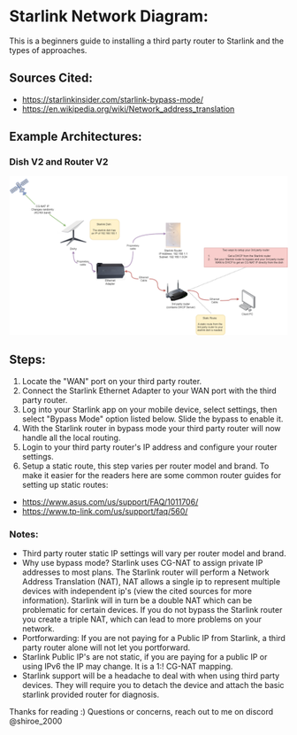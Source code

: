 # Starlink Network Diagram:
This is a beginners guide to installing a third party router to Starlink and the types of approaches. 

## Sources Cited:
- https://starlinkinsider.com/starlink-bypass-mode/
- https://en.wikipedia.org/wiki/Network_address_translation

## Example Architectures: 

### Dish V2 and Router V2
![alt text](/Images/starlink2.drawio.png)

## Steps:

1. Locate the "WAN" port on your third party router. 
2. Connect the Starlink Ethernet Adapter to your WAN port with the third party router. 
3. Log into your Starlink app on your mobile device, select settings, then select "Bypass Mode" option listed below. Slide the bypass to enable it. 
4. With the Starlink router in bypass mode your third party router will now handle all the local routing. 
5. Login to your third party router's IP address and configure your router settings. 
6. Setup a static route, this step varies per router model and brand. To make it easier for the readers here are some common router guides for setting up static routes:
- https://www.asus.com/us/support/FAQ/1011706/
- https://www.tp-link.com/us/support/faq/560/

### Notes: 
- Third party router static IP settings will vary per router model and brand. 
- Why use bypass mode? Starlink uses CG-NAT to assign private IP addresses to most plans. The Starlink router will perform a Network Address Translation (NAT), NAT allows a single ip to represent multiple devices with independent ip's (view the cited sources for more information). Starlink will in turn be a double NAT which can be problematic for certain devices. If you do not bypass the Starlink router you create a triple NAT, which can lead to more problems on your network. 
- Portforwarding: If you are not paying for a Public IP from Starlink, a third party router alone will not let you portforward. 
- Starlink Public IP's are not static, if you are paying for a public IP or using IPv6 the IP may change. It is a 1:! CG-NAT mapping. 
- Starlink support will be a headache to deal with when using third party devices. They will require you to detach the device and attach the basic starlink provided router for diagnosis.

Thanks for reading :) 
Questions or concerns, reach out to me on discord @shiroe_2000
